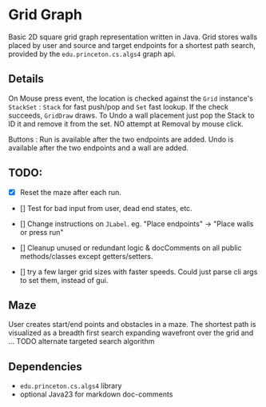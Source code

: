 # Grid Graph 

Basic 2D square grid graph representation written in Java. 
Grid stores walls placed by user and source and target endpoints for a shortest path search, provided by the `edu.princeton.cs.algs4` graph api.

## Details
On Mouse press event, the location is checked against the `Grid` instance's `StackSet` :
 `Stack` for fast push/pop and `Set` fast lookup. If the check succeeds, `GridDraw` draws.
To Undo a wall placement just pop the Stack to ID it and remove it from the set. NO attempt at Removal by mouse click.

Buttons :
 Run is available after the two endpoints are added.
 Undo is available after the two endpoints and a wall are added.

 ## TODO:

- [x] Reset the maze after each run.
- [] Test for bad input from user, dead end states, etc.
- [] Change instructions on `JLabel`. eg. "Place endpoints" -> "Place walls or press run"
- [] Cleanup unused or redundant logic & docComments on all public methods/classes except getters/setters.

- [] try a few larger grid sizes with faster speeds. Could just parse cli args to set them, instead of gui.

## Maze
 User creates start/end points and obstacles in a maze. The shortest path is visualized as a breadth first search expanding wavefront over the grid and ...
 TODO alternate targeted search algorithm 

## Dependencies

- `edu.princeton.cs.algs4` library
- optional Java23 for markdown doc-comments
